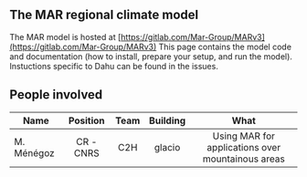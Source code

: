 ## The MAR regional climate model

The MAR model is hosted at [https://gitlab.com/Mar-Group/MARv3](https://gitlab.com/Mar-Group/MARv3)
This page contains the model code and documentation (how to install, prepare your setup, and run the model). Instuctions specific to Dahu can be found in the issues.

##  People involved

|   Name       |  Position         |  Team            |  Building          | What                                                 |
| -------------|:-----------------:|:----------------:|:------------------:|:----------------------------------------------------:|
| M. Ménégoz   | CR - CNRS         | C2H              |    glacio          | Using MAR for applications over mountainous areas    |

 

